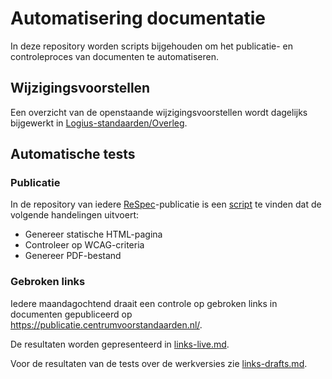 # Automatisering documentatie

In deze repository worden scripts bijgehouden om het publicatie- en controleproces van documenten te automatiseren.

## Wijzigingsvoorstellen

Een overzicht van de openstaande wijzigingsvoorstellen wordt dagelijks bijgewerkt in [Logius-standaarden/Overleg](https://github.com/Logius-standaarden/Overleg).

## Automatische tests

### Publicatie
In de repository van iedere [ReSpec](https://respec.org/)-publicatie is een [script](scripts/build.yml) te vinden dat de volgende handelingen uitvoert:
* Genereer statische HTML-pagina
* Controleer op WCAG-criteria
* Genereer PDF-bestand


### Gebroken links
Iedere maandagochtend draait een controle op gebroken links in documenten gepubliceerd op https://publicatie.centrumvoorstandaarden.nl/.

De resultaten worden gepresenteerd in [links-live.md](links-live.md).

Voor de resultaten van de tests over de werkversies zie [links-drafts.md](links-drafts.md).
